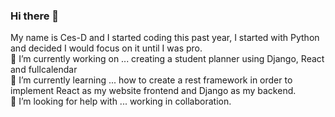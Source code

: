 ### Hi there 👋

<!--
**Ces-D/Ces-D** is a ✨ _special_ ✨ repository because its `README.md` (this file) appears on your GitHub profile.

Here are some ideas to get you started:

- 🔭 I’m currently working on ...
- 🌱 I’m currently learning ...
- 👯 I’m looking to collaborate on ...
- 🤔 I’m looking for help with ...
- 💬 Ask me about ...
- 📫 How to reach me: ...
- 😄 Pronouns: ...
- ⚡ Fun fact: ...
-->

My name is Ces-D and I started coding this past year, I started with Python and decided I would focus on it until I was pro. <br />
🔭 I’m currently working on ... creating a student planner using Django, React and fullcalendar <br />
🌱 I’m currently learning ... how to create a rest framework in order to implement React as my website frontend and Django as my backend. <br /> 
🤔 I’m looking for help with ... working in collaboration. 
